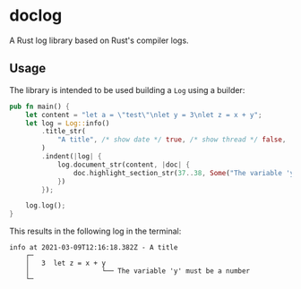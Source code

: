 # doclog
A Rust log library based on Rust's compiler logs.

## Usage

The library is intended to be used building a `Log` using a builder:

```rust
pub fn main() {
    let content = "let a = \"test\"\nlet y = 3\nlet z = x + y";
    let log = Log::info()
        .title_str(
            "A title", /* show date */ true, /* show thread */ false,
        )
        .indent(|log| {
            log.document_str(content, |doc| {
                doc.highlight_section_str(37..38, Some("The variable 'y' must be a number"), None)
            })
        });

    log.log();
}
```

This results in the following log in the terminal:

```
info at 2021-03-09T12:16:18.382Z - A title
    ┌─
    │   3  let z = x + y
    │                  └── The variable 'y' must be a number
    └─
```